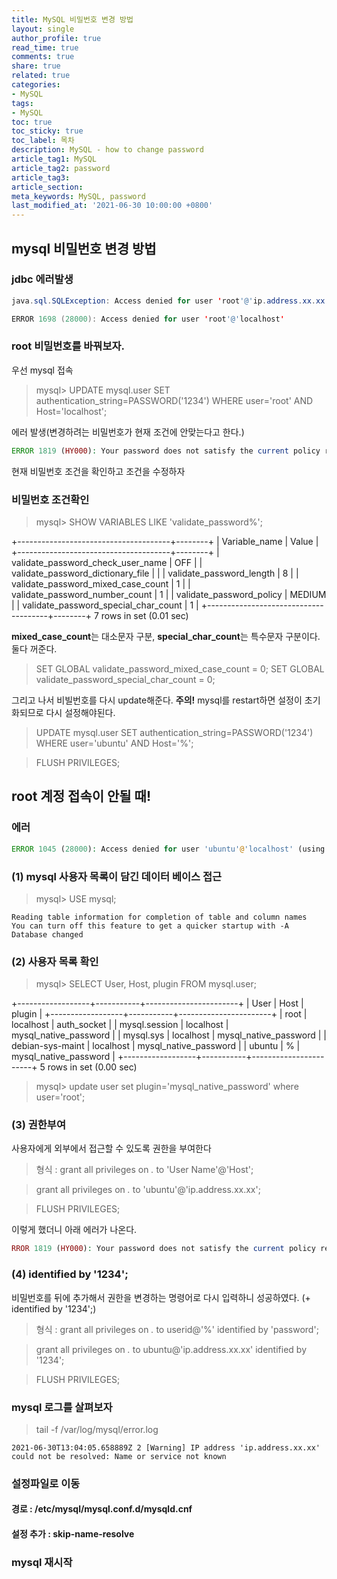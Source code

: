 ```yaml
---
title: MySQL 비밀번호 변경 방법
layout: single
author_profile: true
read_time: true
comments: true
share: true
related: true
categories:
- MySQL
tags:
- MySQL
toc: true
toc_sticky: true
toc_label: 목차
description: MySQL - how to change password
article_tag1: MySQL
article_tag2: password
article_tag3: 
article_section:  
meta_keywords: MySQL, password
last_modified_at: '2021-06-30 10:00:00 +0800'
---
```


## mysql 비밀번호 변경 방법

### jdbc 에러발생
 ```java
java.sql.SQLException: Access denied for user 'root'@'ip.address.xx.xx' (using password: YES)

ERROR 1698 (28000): Access denied for user 'root'@'localhost'
```
### root 비밀번호를 바꿔보자.

우선 mysql 접속

> mysql> UPDATE mysql.user SET authentication_string=PASSWORD('1234') WHERE user='root' AND Host='localhost';

에러 발생(변경하려는 비밀번호가 현재 조건에 안맞는다고 한다.)
```php
ERROR 1819 (HY000): Your password does not satisfy the current policy requirements
```
현재 비밀번호 조건을 확인하고 조건을 수정하자
 

### 비밀번호 조건확인
> mysql> SHOW VARIABLES LIKE 'validate_password%';

+--------------------------------------+--------+
| Variable_name                        | Value  |
+--------------------------------------+--------+
| validate_password_check_user_name    | OFF    |
| validate_password_dictionary_file    |        |
| validate_password_length             | 8      |
| validate_password_mixed_case_count   | 1      |
| validate_password_number_count       | 1      |
| validate_password_policy             | MEDIUM |
| validate_password_special_char_count | 1      |
+--------------------------------------+--------+
7 rows in set (0.01 sec)

**mixed_case_count**는 대소문자 구분, **special_char_count**는 특수문자 구분이다. 둘다 꺼준다.

> SET GLOBAL validate_password_mixed_case_count = 0;
> SET GLOBAL validate_password_special_char_count = 0;

그리고 나서 비빌번호를 다시 update해준다.
**주의!** mysql를 restart하면 설정이 초기화되므로 다시 설정해야된다.


> UPDATE mysql.user SET authentication_string=PASSWORD('1234') WHERE user='ubuntu' AND Host='%';

> FLUSH PRIVILEGES;


## root 계정 접속이 안될 때!

### 에러
```php
ERROR 1045 (28000): Access denied for user 'ubuntu'@'localhost' (using password: YES)
```

### (1) mysql 사용자 목록이 담긴 데이터 베이스 접근

> mysql> USE mysql;
```
Reading table information for completion of table and column names
You can turn off this feature to get a quicker startup with -A
Database changed
```

### (2) 사용자 목록 확인

> mysql> SELECT User, Host, plugin FROM mysql.user;

+------------------+-----------+-----------------------+
| User             | Host      | plugin                |
+------------------+-----------+-----------------------+
| root             | localhost | auth_socket           |
| mysql.session    | localhost | mysql_native_password |
| mysql.sys        | localhost | mysql_native_password |
| debian-sys-maint | localhost | mysql_native_password |
| ubuntu           | %         | mysql_native_password |
+------------------+-----------+-----------------------+
5 rows in set (0.00 sec)

> mysql> update user set plugin='mysql_native_password' where user='root';

### (3) 권한부여 

사용자에게 외부에서 접근할 수 있도록 권한을 부여한다

> 형식 : grant all privileges on *.* to 'User Name'@'Host';

> grant all privileges on *.* to 'ubuntu'@'ip.address.xx.xx';

> FLUSH PRIVILEGES;

이렇게 했더니 아래 에러가 나온다.
```php
RROR 1819 (HY000): Your password does not satisfy the current policy requirements
```

### (4) identified by '1234';

비밀번호를 뒤에 추가해서 권한을 변경하는 명령어로 다시 입력하니 성공하였다. (+ identified by '1234';)

> 형식 : grant all privileges on *.* to userid@'%' identified by 'password';

> grant all privileges on *.* to ubuntu@'ip.address.xx.xx' identified by '1234';

> FLUSH PRIVILEGES;

### mysql 로그를 살펴보자
> tail -f /var/log/mysql/error.log

```
2021-06-30T13:04:05.658889Z 2 [Warning] IP address 'ip.address.xx.xx' could not be resolved: Name or service not known
```

### 설정파일로 이동
#### 경로 : /etc/mysql/mysql.conf.d/mysqld.cnf
#### 설정 추가 : skip-name-resolve

### mysql 재시작